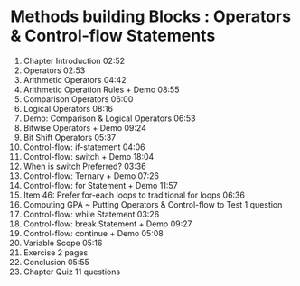 # Methods building Blocks : Operators & Control-flow Statements

1.	Chapter Introduction 02:52
2.	Operators 02:53
3.	Arithmetic Operators 04:42
4.	Arithmetic Operation Rules + Demo 08:55
5.	Comparison Operators 06:00
6.	Logical Operators 08:16
7.	Demo: Comparison & Logical Operators 06:53
8.	Bitwise Operators + Demo 09:24
9.	Bit Shift Operators 05:37
10.	Control-flow: if-statement 04:06
11.	Control-flow: switch + Demo 18:04
12.	When is switch Preferred? 03:36
13.	Control-flow: Ternary + Demo 07:26
14.	Control-flow: for Statement + Demo 11:57
15.	Item 46: Prefer for-each loops to traditional for loops 06:36
16.	Computing GPA ~ Putting Operators & Control-flow to Test 1 question
17.	Control-flow: while Statement 03:26
18.	Control-flow: break Statement + Demo 09:27
19.	Control-flow: continue + Demo 05:08
20.	Variable Scope 05:16
21.	Exercise 2 pages
22.	Conclusion 05:55
23.	Chapter Quiz 11 questions





